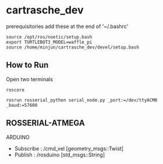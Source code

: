 # cartrasche_dev

prerequisitories
add these at the end of '~/.bashrc'
```
source /opt/ros/noetic/setup.bash
export TURTLEBOT3_MODEL=waffle_pi
source /home/minjun/cartrasche_dev/devel/setup.bash
```

## How to Run
Open two terminals
```
roscore

rosrun rosserial_python serial_node.py _port:=/dev/ttyACM0 _baud:=57600
```

## ROSSERIAL-ATMEGA
ARDUINO
- Subscribe : /cmd_vel  [geometry_msgs::Twist]
- Publish   : /rosduino [std_msgs::String]